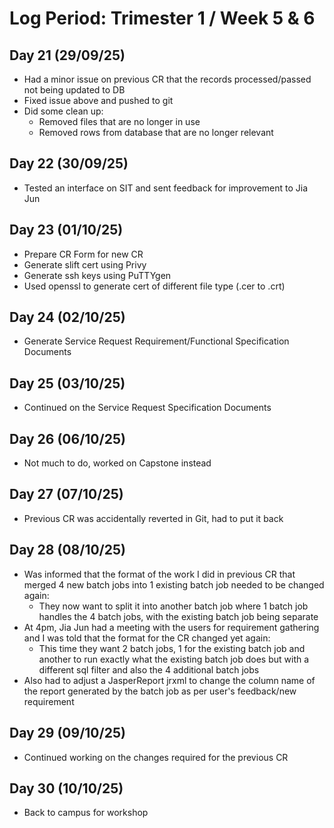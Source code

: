 # Log Period: Trimester 1 / Week 5 & 6

## Day 21 (29/09/25)
* Had a minor issue on previous CR that the records processed/passed not being updated to DB
* Fixed issue above and pushed to git
* Did some clean up:
    * Removed files that are no longer in use
    * Removed rows from database that are no longer relevant

## Day 22 (30/09/25)
* Tested an interface on SIT and sent feedback for improvement to Jia Jun

## Day 23 (01/10/25)
* Prepare CR Form for new CR
* Generate slift cert using Privy
* Generate ssh keys using PuTTYgen
* Used openssl to generate cert of different file type (.cer to .crt)

## Day 24 (02/10/25) 
* Generate Service Request Requirement/Functional Specification Documents

## Day 25 (03/10/25)
* Continued on the Service Request Specification Documents

## Day 26 (06/10/25)
* Not much to do, worked on Capstone instead

## Day 27 (07/10/25)
* Previous CR was accidentally reverted in Git, had to put it back

## Day 28 (08/10/25)
* Was informed that the format of the work I did in previous CR that merged 4 new batch jobs into 1 existing batch job needed to be changed again:
    * They now want to split it into another batch job where 1 batch job handles the 4 batch jobs, with the existing batch job being separate
* At 4pm, Jia Jun had a meeting with the users for requirement gathering and I was told that the format for the CR changed yet again:
    * This time they want 2 batch jobs, 1 for the existing batch job and another to run exactly what the existing batch job does but with a different sql filter and also the 4 additional batch jobs
* Also had to adjust a JasperReport jrxml to change the column name of the report generated by the batch job as per user's feedback/new requirement

## Day 29 (09/10/25)
* Continued working on the changes required for the previous CR

## Day 30 (10/10/25)
* Back to campus for workshop